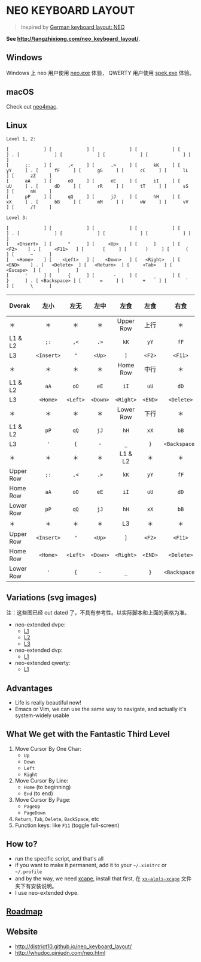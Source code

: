 NEO KEYBOARD LAYOUT
===================

> Inspired by [German keyboard layout: NEO][neo-official]

**See <http://tangzhixiong.com/neo_keyboard_layout/>**.

## Windows

Windows 上 neo 用户使用 [neo.exe](https://github.com/district10/neo_keyboard_layout/blob/master/neo4win/neo.exe) 体验，
QWERTY 用户使用 [spek.exe](https://github.com/district10/neo_keyboard_layout/blob/master/neo4win/spek.exe) 体验。

## macOS

Check out [neo4mac](neo4mac).

## Linux

```
Level 1, 2:

[             ] [             ] [             ] [             ] [             ] . [             ] [             ] [             ] [             ] [             ]
[      ;:     ] [      ,<     ] [      .>     ] [      kK     ] [      yY     ] . [      fF     ] [      gG     ] [      cC     ] [      lL     ] [      zZ     ]
[      aA     ] [      oO     ] [      eE     ] [      iI     ] [      uU     ] . [      dD     ] [      rR     ] [      tT     ] [      sS     ] [      nN     ]
[      pP     ] [      qQ     ] [      jJ     ] [      hH     ] [      xX     ] . [      bB     ] [      mM     ] [      wW     ] [      vV     ] [      /?     ]

Level 3:

[             ] [             ] [             ] [             ] [             ] . [             ] [             ] [             ] [             ] [             ]
[   <Insert>  ] [      "      ] [     <Up>    ] [      ]      ] [     <F2>    ] . [     <F11>   ] [       [     ] [       )     ] [      (      ] [      ~      ]
[   <Home>    ] [    <Left>   ] [    <Down>   ] [   <Right>   ] [    <END>    ] . [   <Delete>  ] [   <Return>  ] [     <Tab>   ] [   <Escape>  ] [      |      ]
[      '      ] [      {      ] [       -     ] [      _      ] [      }      ] . [ <Backspace> ] [       =     ] [       +     ] [       `     ] [      \      ]
```

|   Dvorak  |      左小     |      左无     |      左中     |      左食     |     左食      |     右食      |      右食     |      右中     |      右无     |      右小     |
| :-------- | :-----------: | :-----------: | :-----------: | :-----------: | :-----------: | :-----------: | :-----------: | :-----------: | :-----------: | :-----------: |
|     ＊    |       ＊      |       ＊      |       ＊      |  Upper Row    |       上行    |       ＊      |       ＊      |       ＊      |       ＊      |       ＊      |
|  L1 & L2  |      `;:`     |      `,<`     |      `.>`     |      `kK`     |      `yY`     |      `fF`     |      `gG`     |      `cC`     |      `lL`     |      `zZ`     |
|     L3    |   `<Insert>`  |      `"`      |     `<Up>`    |      `]`      |     `<F2>`    |     `<F11>`   |       `[`     |       `)`     |      `(`      |      `~`      |
|     ＊    |       ＊      |       ＊      |       ＊      |   Home Row    |       中行    |       ＊      |       ＊      |       ＊      |       ＊      |       ＊      |
|  L1 & L2  |      `aA`     |      `oO`     |      `eE`     |      `iI`     |      `uU`     |      `dD`     |      `rR`     |      `tT`     |      `sS`     |      `nN`     |
|     L3    |   `<Home>`    |    `<Left>`   |    `<Down>`   |   `<Right>`   |    `<END>`    |   `<Delete>`  |   `<Return>`  |     `<Tab>`   |   `<Escape>`  |      `|`      |
|     ＊    |       ＊      |       ＊      |       ＊      |   Lower Row   |       下行    |       ＊      |       ＊      |       ＊      |       ＊      |       ＊      |
|  L1 & L2  |      `pP`     |      `qQ`     |      `jJ`     |      `hH`     |      `xX`     |      `bB`     |      `mM`     |      `wW`     |      `vV`     |      `/?`     |
|     L3    |      `'`      |      `{`      |       `-`     |      `_`      |      `}`      | `<Backspace>` |       `=`     |       `+`     |    `` ` ``    |      `\`      |
|     ＊    |       ＊      |       ＊      |       ＊      |   L1 & L2     |      ＊       |       ＊      |       ＊      |       ＊      |       ＊      |       ＊      |
| Upper Row |      `;:`     |      `,<`     |      `.>`     |      `kK`     |      `yY`     |      `fF`     |      `gG`     |      `cC`     |      `lL`     |      `zZ`     |
| Home Row  |      `aA`     |      `oO`     |      `eE`     |      `iI`     |      `uU`     |      `dD`     |      `rR`     |      `tT`     |      `sS`     |      `nN`     |
| Lower Row |      `pP`     |      `qQ`     |      `jJ`     |      `hH`     |      `xX`     |      `bB`     |      `mM`     |      `wW`     |      `vV`     |      `/?`     |
|     ＊    |       ＊      |       ＊      |       ＊      |      L3       |       ＊      |       ＊      |       ＊      |       ＊      |       ＊      |       ＊      |
| Upper Row |   `<Insert>`  |      `"`      |     `<Up>`    |      `]`      |     `<F2>`    |     `<F11>`   |       `[`     |       `)`     |      `(`      |      `~`      |
| Home Row  |   `<Home>`    |    `<Left>`   |    `<Down>`   |   `<Right>`   |    `<END>`    |   `<Delete>`  |   `<Return>`  |     `<Tab>`   |   `<Escape>`  |      `|`      |
| Lower Row |      `'`      |      `{`      |       `-`     |      `_`      |      `}`      | `<Backspace>` |       `=`     |       `+`     |    `` ` ``    |      `\`      |

## Variations (svg images)

注：这些图已经 out dated 了，不具有参考性。以实际脚本和上面的表格为准。

* neo-extended dvpe:
    + [L1][dvpe-L1]
    + [L2][dvpe-L2]
    + [L3][neo-L3]
* neo-extended dvp:
    + [L1][dvp-L1]
* neo-extended qwerty:
    + [L1][qwerty-L1]

## Advantages

* Life is really beautiful now!
* Emacs or Vim, we can use the same way to navigate, and actually it's system-widely usable

## What We get with the Fantastic Third Level

1. Move Cursor By One Char:
    * `Up`
    * `Down`
    * `Left`
    * `Right`
2. Move Cursor By Line:
    * `Home` (to beginning)
    * `End` (to end)
3. Move Cursor By Page:
    * `PageUp`
    * `PageDown`
4. `Return`, `Tab`, `Delete`, `BackSpace`, etc
5. Function keys: like `F11` (toggle full-screen)

## How to?

* run the specific script, and that's all
* if you want to make it permanent, add it to your `~/.xinitrc` or `~/.profile`
* and by the way, we need [xcape](https://github.com/alols/xcape), install that first, 在 [`xx-alols-xcape`](xx-alols-xcape) 文件夹下有安装说明。
* I use neo-extended dvpe.

## [Roadmap](/roadmap.md)

[neo-official]: http://www.neo-layout.org/
[jianshu-blog]: http://jianshu.io/p/2f56bed65e5c
[dvpe-L1]: http://gnat-tang-shared-image.qiniudn.com/neo-dvpe-L1.svg
[dvpe-L2]: http://gnat-tang-shared-image.qiniudn.com/neo-dvpe-L2.svg
[dvp-L1]: http://gnat-tang-shared-image.qiniudn.com/neo-dvp-L1.svg
[dvp-L2]: http://gnat-tang-shared-image.qiniudn.com/neo-dvp-L2.svg
[qwerty-L1]: http://gnat-tang-shared-image.qiniudn.com/neo-qwerty-L1.svg
[qwerty-L2]: http://gnat-tang-shared-image.qiniudn.com/neo-qwerty-L2.svg
[neo-L3]: http://gnat-tang-shared-image.qiniudn.com/neo-L3.svg

## Website

* <http://district10.github.io/neo_keyboard_layout/>
* <http://whudoc.qiniudn.com/neo.html>
